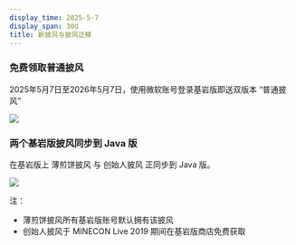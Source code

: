 ```yaml
---
display_time: 2025-5-7
display_span: 30d
title: 新披风与披风迁移
---
```

### 免费领取普通披风
2025年5月7日至2026年5月7日，使用微软账号登录基岩版即送双版本 “普通披风”

![](https://img.picgo.net/2025/05/07/IMG_2038d256d3df8a12f396.png)

### 两个基岩版披风同步到 Java 版
在基岩版上 薄煎饼披风 与 创始人披风 正同步到 Java 版。

![](https://img.picgo.net/2025/05/09/2025-05-09-16.56.292f07d2c733e86e64.png)

注：

* 薄煎饼披风所有基岩版账号默认拥有该披风
* 创始人披风于 MINECON Live 2019 期间在基岩版商店免费获取
